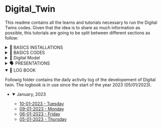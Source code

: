 # Digital_Twin

This readme contains all the learns and tutorials necessary to run the Digital Twins codes.
Given that the idea is to share as much information as possible, this tutorials are going to be split between different sections as follow:

<details>
  <summary>🐣 BASICS INSTALLATIONS</summary>
  
  Following folder contains guidelines for basic entities.
  * [📂 Setting up virtual enviorment with pipenv](Documentations/Basics/Virtual_Environment_with_Pipenv.md)
  * [💽 InfluxDB](Documentations/Basics/InfluxDB.md)
  * [🦟 MQTT and Mosquitto](Documentations/Basics/MQTT_Broker.md)
  * [📶 MobaXterm](Documentations/Basics/MobaXterm.md)
  * [🌲 Virtual_Environment_with_Pipenv](Documentations/Basics/Virtual_Environment_with_Pipenv.md)
  * [🧾 Scopus-Notion Query Result exchange](Documentations/Basics/Scopus-Notion_Query_Result_exchange.md)
  * [🎨 State of Art algorithm](Documentations/Basics/State_of_Art_algorithm.md)

</details>
  
<details>
<summary>🐥 BASICS CODES</summary>
  
  - <details>
    <summary>Basic Python</summary>
    
    Basic required knowledge in python
    * [Importing Classes](https://github.com/pedrolbacelar/Digital_Twin/blob/main/Documentations/python/importing_class.md)
    * [Creating Libraries](https://github.com/pedrolbacelar/Digital_Twin/blob/main/Documentations/python/creating_libraries.md)
    
    </details> 
  
  - <details>
    <summary>First Steps</summary>

    Following folder contains instructions for testing and start woring with a software or package.
    * [simpy_tests](https://github.com/pedrolbacelar/Digital_Twin/blob/main/Documentations/SimPy/simpy_tests.md)

    </details> 
  
  - <details>
    <summary>Software Documentations</summary>

    Following folder contains instructions an documentations of various softwares and libraries.
    * [ManPy_documentation](Documentations/Software_Documentations/ManPy_documentation.pdf)
    * [SimPy_documentation](Documentations/Software_Documentations/SimPy_documentation.pdf)

    </details> 
    
  </details> 
  
<details >
  <summary> 🤖 Digital Model</summary>
  
  - [Digital Model Documentation (0.0.1)](https://github.com/pedrolbacelar/Digital_Twin/blob/main/Documentations/Digital%20Model/Digital_Model%20(0.0.1).md)
  
</details> 
  

<details>
  <summary>🗣️ PRESENTATIONS</summary>

  Following folder contains presentations presented during the progress  of Digital Twin Progress.
  * [[Presentation]_Bi-Weekly-1 _11-10-2022](Documentations/Presentations/[Presentation]_Bi-Weekly-1%20_11-10-2022.pdf)
  * [[Presentation]_Bi-Weekly-2_28-10-2022](Documentations/Presentations/[Presentation]_Bi-Weekly-2_28-10-2022.pdf)
  * [[Presentation]_Bi-Weekly-3_11-11-2022](Documentations/Presentations/[Presentation]_Bi-Weekly-3_11-11-2022.pdf)
  * [[Presentation]_Bi-Weekly-4_18-11-2022](Documentations/Presentations/[Presentation]_Bi-Weekly-4_18-11-2022.pdf)
  * [[Presentation]_Bi-Weekly-5_05-12-2022](Documentations/Presentations/[Presentation]_Bi-Weekly-5_05-12-2022.pdf)
  * [[Presentation]_Bi-Weekly-Project-Review_16-12-2022](Documentations/Presentations/[Presentation]_Bi-Weekly-Project-Review_16-12-2022.pdf)
  * [[Presentation]_Bi-Weekly-Use-Case _07-12-2022](Documentations/Presentations/[Presentation]_Bi-Weekly-Use-Case_07-12-2022.pdf)

</details>
  
<details open>
  <summary>🦜 LOG BOOK</summary>


Followig folder contains the daily activity log of the developement of Digital twin.
The logbook is in use since the start of the year 2023 (05/01/2023).

  - <details open>
     <summary>January, 2023</summary>

     * [10-01-2023 - Tuesday](Documentations/logbook/10-01-2023.md) 
     * [09-01-2023 - Monday](Documentations/logbook/09-01-2023.md) 
     * [06-01-2023 - Friday](Documentations/logbook/06-01-2023.md) 
     * [05-01-2023 - Thursday](Documentations/logbook/05-01-2023.md)

    </details>
  
</details>
